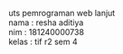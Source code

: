 uts pemrograman web lanjut<br />
nama		: resha aditiya <br />
nim			: 181240000738 <br />
kelas		: tif r2 sem 4 <br />
